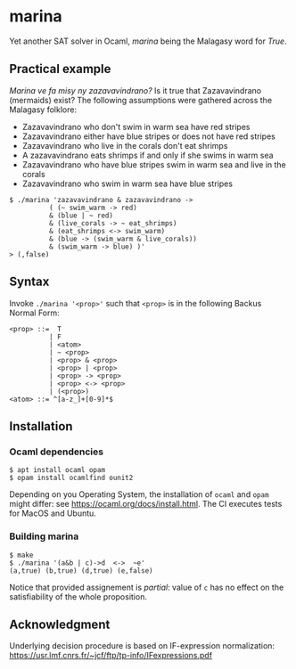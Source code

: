 # marina
Yet another SAT solver in Ocaml, _marina_ being the Malagasy word for _True_.

## Practical example

_Marina ve fa misy ny zazavavindrano?_
Is it true that Zazavavindrano (mermaids) exist?
The following assumptions were gathered across the Malagasy folklore:
* Zazavavindrano who don't swim in warm sea have red stripes
* Zazavavindrano either have blue stripes or does not have red stripes
* Zazavavindrano who live in the corals don't eat shrimps
* A zazavavindrano eats shrimps if and only if she swims in warm sea
* Zazavavindrano who have blue stripes swim in warm sea and live in the corals
* Zazavavindrano who swim in warm sea have blue stripes

```
$ ./marina 'zazavavindrano & zazavavindrano -> 
          ( (~ swim_warm -> red)
          & (blue | ~ red)
          & (live_corals -> ~ eat_shrimps)
          & (eat_shrimps <-> swim_warm)
          & (blue -> (swim_warm & live_corals))
          & (swim_warm -> blue) )'
> (,false)
```

## Syntax

Invoke `./marina '<prop>'` such that `<prop>` is
in the following Backus Normal Form:
```
<prop> ::=  T
          | F
          | <atom>
          | ~ <prop>
          | <prop> & <prop>
          | <prop> | <prop>
          | <prop> -> <prop>
          | <prop> <-> <prop>
          | (<prop>)
<atom> ::= ^[a-z_]+[0-9]*$
```
## Installation

### Ocaml dependencies

```
$ apt install ocaml opam
$ opam install ocamlfind ounit2
```

Depending on you Operating System, the installation of `ocaml` and `opam` might differ:
see https://ocaml.org/docs/install.html.
The CI executes tests for MacOS and Ubuntu.

### Building marina
```
$ make
$ ./marina '(a&b | c)->d  <->  ~e'
(a,true) (b,true) (d,true) (e,false)
```

Notice that provided assignement is _partial_:
value of `c` has no effect on the satisfiability of the whole proposition.

## Acknowledgment

Underlying decision procedure is based on IF-expression normalization:
https://usr.lmf.cnrs.fr/~jcf/ftp/tp-info/IFexpressions.pdf
